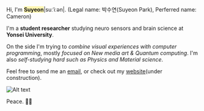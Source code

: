 Hi, I'm **<span style='background-color:#fff5b1'>Suyeon</span>**|suːˈiːən|. (Legal name: 박수연(Suyeon Park), Perferred name: Cameron)

I'm a **student researcher** studying neuro sensors and brain science at **Yonsei University**.

On the side I'm trying to *combine visual experiences with computer programming*, mostly *focused on New media art & Quantum computing*. I'm also *self-studying hard such as Physics and Material science*.

Feel free to send me an [email](mailto:artreadcode@gmail.com), or check out my [website](https://artreadcode.com)(under construction).

![Alt text](https://spotify-recently-played-readme.vercel.app/api?user=camwalker1115)

Peace. ✌🏻
